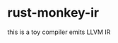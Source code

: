 # rust-monkey-ir
this is a toy compiler emits LLVM IR

<img alt="" src="https://github.com/rchaser53/rust-monkey-ir/blob/master/FizzBuzz.gif" >